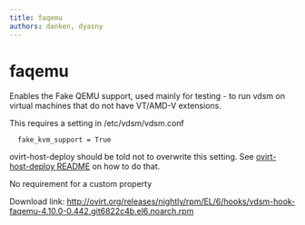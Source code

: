 ```yaml
---
title: faqemu
authors: danken, dyasny
---
```


# faqemu

Enables the Fake QEMU support, used mainly for testing - to run vdsm on virtual machines that do not have VT/AMD-V extensions.

This requires a setting in /etc/vdsm/vdsm.conf

      fake_kvm_support = True

ovirt-host-deploy should be told not to overwrite this setting. See [ovirt-host-deploy README](http://gerrit.ovirt.org/gitweb?p=ovirt-host-deploy.git;a=blob;f=README;hb=HEAD#l52) on how to do that.

No requirement for a custom property

Download link: <http://ovirt.org/releases/nightly/rpm/EL/6/hooks/vdsm-hook-faqemu-4.10.0-0.442.git6822c4b.el6.noarch.rpm>

